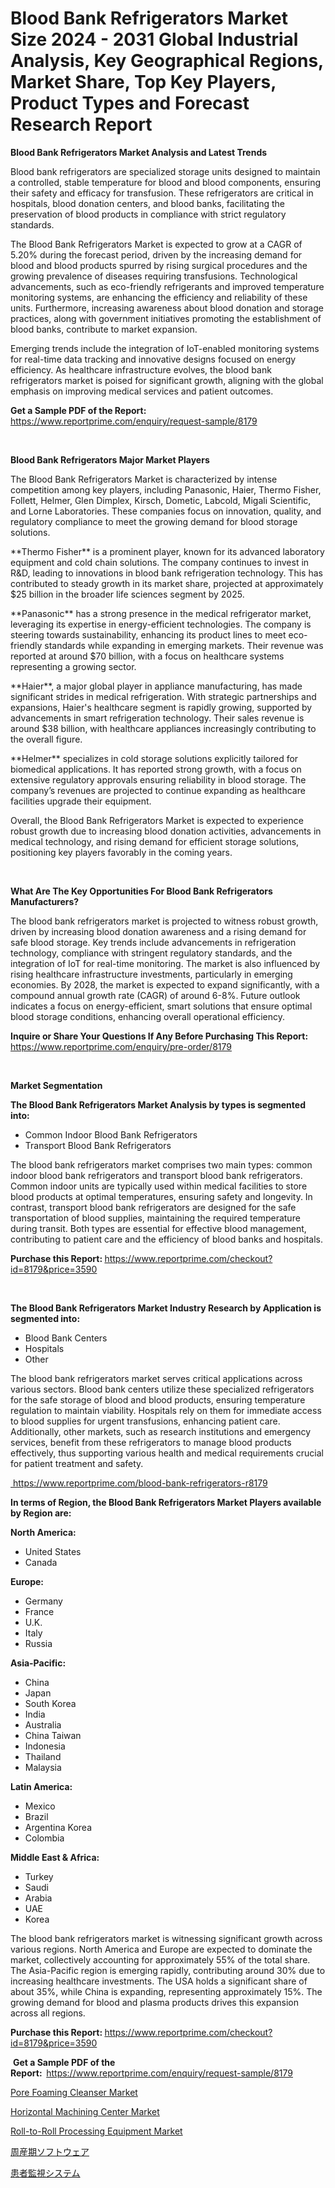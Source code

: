 <p><h1>Blood Bank Refrigerators Market Size 2024 - 2031 Global Industrial Analysis, Key Geographical Regions, Market Share, Top Key Players, Product Types and Forecast Research Report</h1></p><p><strong>Blood Bank Refrigerators Market Analysis and Latest Trends</strong></p>
<p><p>Blood bank refrigerators are specialized storage units designed to maintain a controlled, stable temperature for blood and blood components, ensuring their safety and efficacy for transfusion. These refrigerators are critical in hospitals, blood donation centers, and blood banks, facilitating the preservation of blood products in compliance with strict regulatory standards.</p><p>The Blood Bank Refrigerators Market is expected to grow at a CAGR of 5.20% during the forecast period, driven by the increasing demand for blood and blood products spurred by rising surgical procedures and the growing prevalence of diseases requiring transfusions. Technological advancements, such as eco-friendly refrigerants and improved temperature monitoring systems, are enhancing the efficiency and reliability of these units. Furthermore, increasing awareness about blood donation and storage practices, along with government initiatives promoting the establishment of blood banks, contribute to market expansion. </p><p>Emerging trends include the integration of IoT-enabled monitoring systems for real-time data tracking and innovative designs focused on energy efficiency. As healthcare infrastructure evolves, the blood bank refrigerators market is poised for significant growth, aligning with the global emphasis on improving medical services and patient outcomes.</p></p>
<p><strong>Get a Sample PDF of the Report:&nbsp;</strong> <a href="https://www.reportprime.com/enquiry/request-sample/8179">https://www.reportprime.com/enquiry/request-sample/8179</a></p>
<p>&nbsp;</p>
<p><strong>Blood Bank Refrigerators Major Market Players</strong></p>
<p><p>The Blood Bank Refrigerators Market is characterized by intense competition among key players, including Panasonic, Haier, Thermo Fisher, Follett, Helmer, Glen Dimplex, Kirsch, Dometic, Labcold, Migali Scientific, and Lorne Laboratories. These companies focus on innovation, quality, and regulatory compliance to meet the growing demand for blood storage solutions.</p><p>**Thermo Fisher** is a prominent player, known for its advanced laboratory equipment and cold chain solutions. The company continues to invest in R&D, leading to innovations in blood bank refrigeration technology. This has contributed to steady growth in its market share, projected at approximately $25 billion in the broader life sciences segment by 2025.</p><p>**Panasonic** has a strong presence in the medical refrigerator market, leveraging its expertise in energy-efficient technologies. The company is steering towards sustainability, enhancing its product lines to meet eco-friendly standards while expanding in emerging markets. Their revenue was reported at around $70 billion, with a focus on healthcare systems representing a growing sector.</p><p>**Haier**, a major global player in appliance manufacturing, has made significant strides in medical refrigeration. With strategic partnerships and expansions, Haier's healthcare segment is rapidly growing, supported by advancements in smart refrigeration technology. Their sales revenue is around $38 billion, with healthcare appliances increasingly contributing to the overall figure.</p><p>**Helmer** specializes in cold storage solutions explicitly tailored for biomedical applications. It has reported strong growth, with a focus on extensive regulatory approvals ensuring reliability in blood storage. The company’s revenues are projected to continue expanding as healthcare facilities upgrade their equipment.</p><p>Overall, the Blood Bank Refrigerators Market is expected to experience robust growth due to increasing blood donation activities, advancements in medical technology, and rising demand for efficient storage solutions, positioning key players favorably in the coming years.</p></p>
<p>&nbsp;</p>
<p><strong>What Are The Key Opportunities For Blood Bank Refrigerators Manufacturers?</strong></p>
<p><p>The blood bank refrigerators market is projected to witness robust growth, driven by increasing blood donation awareness and a rising demand for safe blood storage. Key trends include advancements in refrigeration technology, compliance with stringent regulatory standards, and the integration of IoT for real-time monitoring. The market is also influenced by rising healthcare infrastructure investments, particularly in emerging economies. By 2028, the market is expected to expand significantly, with a compound annual growth rate (CAGR) of around 6-8%. Future outlook indicates a focus on energy-efficient, smart solutions that ensure optimal blood storage conditions, enhancing overall operational efficiency.</p></p>
<p><strong>Inquire or Share Your Questions If Any Before Purchasing This Report:</strong> <a href="https://www.reportprime.com/enquiry/pre-order/8179">https://www.reportprime.com/enquiry/pre-order/8179</a></p>
<p>&nbsp;</p>
<p><strong>Market Segmentation</strong></p>
<p><strong>The Blood Bank Refrigerators Market Analysis by types is segmented into:</strong></p>
<p><ul><li>Common Indoor Blood Bank Refrigerators</li><li>Transport Blood Bank Refrigerators</li></ul></p>
<p><p>The blood bank refrigerators market comprises two main types: common indoor blood bank refrigerators and transport blood bank refrigerators. Common indoor units are typically used within medical facilities to store blood products at optimal temperatures, ensuring safety and longevity. In contrast, transport blood bank refrigerators are designed for the safe transportation of blood supplies, maintaining the required temperature during transit. Both types are essential for effective blood management, contributing to patient care and the efficiency of blood banks and hospitals.</p></p>
<p><strong>Purchase this Report:&nbsp;</strong><a href="https://www.reportprime.com/checkout?id=8179&price=3590">https://www.reportprime.com/checkout?id=8179&price=3590</a></p>
<p>&nbsp;</p>
<p><strong>The Blood Bank Refrigerators Market Industry Research by Application is segmented into:</strong></p>
<p><ul><li>Blood Bank Centers</li><li>Hospitals</li><li>Other</li></ul></p>
<p><p>The blood bank refrigerators market serves critical applications across various sectors. Blood bank centers utilize these specialized refrigerators for the safe storage of blood and blood products, ensuring temperature regulation to maintain viability. Hospitals rely on them for immediate access to blood supplies for urgent transfusions, enhancing patient care. Additionally, other markets, such as research institutions and emergency services, benefit from these refrigerators to manage blood products effectively, thus supporting various health and medical requirements crucial for patient treatment and safety.</p></p>
<p><a href="https://www.reportprime.com/blood-bank-refrigerators-r8179">&nbsp;https://www.reportprime.com/blood-bank-refrigerators-r8179</a></p>
<p><strong>In terms of Region, the Blood Bank Refrigerators Market Players available by Region are:</strong></p>
<p>
    <p> <strong> North America: </strong>
        <ul>
            <li>United States</li>
            <li>Canada</li>
        </ul>
        </p> 
    <p> <strong> Europe: </strong>
        <ul>
            <li>Germany</li>
            <li>France</li>
            <li>U.K.</li>
            <li>Italy</li>
            <li>Russia</li>
        </ul>
        </p> 
    <p> <strong> Asia-Pacific: </strong>
        <ul>
            <li>China</li>
            <li>Japan</li>
            <li>South Korea</li>
            <li>India</li>
            <li>Australia</li>
            <li>China Taiwan</li>
            <li>Indonesia</li>
            <li>Thailand</li>
            <li>Malaysia</li>
        </ul>
        </p> 
    <p> <strong> Latin America: </strong>
        <ul>
            <li>Mexico</li>
            <li>Brazil</li>
            <li>Argentina Korea</li>
            <li>Colombia</li>
        </ul>
        </p> 
    <p> <strong> Middle East & Africa: </strong>
        <ul>
            <li>Turkey</li>
            <li>Saudi</li>
            <li>Arabia</li>
            <li>UAE</li>
            <li>Korea</li>
        </ul>
    </p>
    </p>
<p><p>The blood bank refrigerators market is witnessing significant growth across various regions. North America and Europe are expected to dominate the market, collectively accounting for approximately 55% of the total share. The Asia-Pacific region is emerging rapidly, contributing around 30% due to increasing healthcare investments. The USA holds a significant share of about 35%, while China is expanding, representing approximately 15%. The growing demand for blood and plasma products drives this expansion across all regions.</p></p>
<p><strong>Purchase this Report: </strong><a href="https://www.reportprime.com/checkout?id=8179&price=3590">https://www.reportprime.com/checkout?id=8179&price=3590</a></p>
<p>&nbsp;<strong>Get a Sample PDF of the Report:&nbsp;&nbsp;</strong><a href="https://www.reportprime.com/enquiry/request-sample/8179">https://www.reportprime.com/enquiry/request-sample/8179</a></p>
<p><strong></strong></p>
<p><p><a href="https://www.linkedin.com/pulse/strategic-market-insights-global-pore-foaming-cleanser-gjrre?trackingId=ljrIwNr8TBm4TzdWXyLVWA%3D%3D">Pore Foaming Cleanser Market</a></p><p><a href="https://issuu.com/reportprime-2/docs/horizontal-machining-center-market-_7d4545a5b9bb24">Horizontal Machining Center Market</a></p><p><a href="https://medium.com/@charles.fisher4346/roll-to-roll-processing-equipment-market-evolution-global-trends-and-regional-dynamics-2024-2031-d5f2a7d0e054">Roll-to-Roll Processing Equipment Market</a></p><p><a href="https://medium.com/@kw8enloe/perinatal-software-market-%E3%81%AE%E3%82%B0%E3%83%AD%E3%83%BC%E3%83%90%E3%83%AB%E5%B8%82%E5%A0%B4%E6%A6%82%E8%A6%81%E3%81%AF-%E4%B8%96%E7%95%8C%E3%81%8A%E3%82%88%E3%81%B3%E4%B8%BB%E8%A6%81%E5%B8%82%E5%A0%B4%E3%81%AB%E3%81%8A%E3%81%91%E3%82%8B%E6%A5%AD%E7%95%8C%E3%81%AB%E5%BD%B1%E9%9F%BF%E3%82%92%E4%B8%8E%E3%81%88%E3%82%8B%E4%B8%BB%E8%A6%81%E3%81%AA%E3%83%88%E3%83%AC%E3%83%B3%E3%83%89%E3%81%AB%E3%81%A4%E3%81%84%E3%81%A6-%E7%8B%AC%E8%87%AA%E3%81%AE%E8%A6%96%E7%82%B9%E3%82%92%E6%8F%90%E4%BE%9B%E3%81%97%E3%81%BE%E3%81%99-1247743aaf2d">周産期ソフトウェア</a></p><p><a href="https://medium.com/@deonboer2023/patient-monitoring-systems-market-%E3%81%AE%E3%82%B0%E3%83%AD%E3%83%BC%E3%83%90%E3%83%AB%E5%B8%82%E5%A0%B4%E6%A6%82%E8%A6%81%E3%81%AF-%E4%B8%96%E7%95%8C%E3%81%8A%E3%82%88%E3%81%B3%E4%B8%BB%E8%A6%81%E5%B8%82%E5%A0%B4%E3%81%AB%E3%81%8A%E3%81%91%E3%82%8B%E6%A5%AD%E7%95%8C%E3%81%AB%E5%BD%B1%E9%9F%BF%E3%82%92%E4%B8%8E%E3%81%88%E3%82%8B%E4%B8%BB%E8%A6%81%E3%81%AA%E3%83%88%E3%83%AC%E3%83%B3%E3%83%89%E3%81%AB%E3%81%A4%E3%81%84%E3%81%A6-%E7%8B%AC%E8%87%AA%E3%81%AE%E8%A6%96%E7%82%B9%E3%82%92%E6%8F%90%E4%BE%9B%E3%81%97%E3%81%BE%E3%81%99-8128e9ce8f18">患者監視システム</a></p></p>